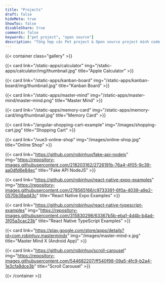 ```yaml
---
title: "Projects"
draft: false
hideMeta: true
ShowToc: false
disableShare: true
comments: false
keywords: ["pet project", "open source"]
description: "Tổng hợp các Pet project & Open source project mình code trong lúc rảnh rỗi"
---
```


{{< container class="gallery" >}}

{{< card link="/static-apps/calculator" img="/static-apps/calculator/img/thumbnail.jpg" title="Apple Calculator" >}}

{{< card link="/static-apps/kanban-board" img="/static-apps/kanban-board/img/thumbnail.jpg" title="Kanban Board" >}}

{{< card link="/static-apps/master-mind" img="/static-apps/master-mind/master-mind.png" title="Master Mind" >}}

{{< card link="/static-apps/memory-card" img="/static-apps/memory-card/img/thumbnail.jpg" title="Memory Card" >}}

{{< card link="/angular-shopping-cart-example" img="/images/shopping-cart.jpg" title="Shopping Cart" >}}

{{< card link="/vue3-online-shop" img="/images/online-shop.jpg" title="Online Shop" >}}

{{< card link="https://github.com/robinhuy/fake-api-nodejs" img="https://repository-images.githubusercontent.com/218203162/2726191b-76a4-4f05-9c39-aa0dfd6e84ec" title="Fake API NodeJS" >}}

{{< card link="https://github.com/robinhuy/react-native-expo-examples" img="https://repository-images.githubusercontent.com/278565166/c9733391-6f0a-4039-a9e2-0570b38ad43c" title="React Native Expo Examples" >}}

{{< card link="https://github.com/robinhuy/react-native-typescript-examples" img="https://repository-images.githubusercontent.com/315830298/63367b5b-eba1-4d4b-b4ad-3f05a3cac23b" title="React Native TypeScript Examples" >}}

{{< card link="https://play.google.com/store/apps/details?id=com.robinhuy.mastermindx" img="/images/master-mind-x.jpg" title="Master Mind X (Android App)" >}}

{{< card link="https://github.com/robinhuy/scroll-carousel" img="https://repository-images.githubusercontent.com/544682207/ff540f98-09a5-4fc9-b2a4-1e3cfa8dce3b" title="Scroll Carousel" >}}

{{< /container >}}

